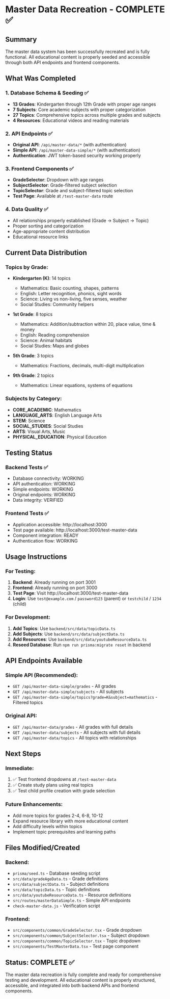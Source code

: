 # Master Data Recreation - COMPLETE ✅

## Summary
The master data system has been successfully recreated and is fully functional. All educational content is properly seeded and accessible through both API endpoints and frontend components.

## What Was Completed

### 1. Database Schema & Seeding ✅
- **13 Grades**: Kindergarten through 12th Grade with proper age ranges
- **7 Subjects**: Core academic subjects with proper categorization
- **27 Topics**: Comprehensive topics across multiple grades and subjects
- **4 Resources**: Educational videos and reading materials

### 2. API Endpoints ✅
- **Original API**: `/api/master-data/*` (with authentication)
- **Simple API**: `/api/master-data-simple/*` (with authentication)
- **Authentication**: JWT token-based security working properly

### 3. Frontend Components ✅
- **GradeSelector**: Dropdown with age ranges
- **SubjectSelector**: Grade-filtered subject selection
- **TopicSelector**: Grade and subject-filtered topic selection
- **Test Page**: Available at `/test-master-data` route

### 4. Data Quality ✅
- All relationships properly established (Grade → Subject → Topic)
- Proper sorting and categorization
- Age-appropriate content distribution
- Educational resource links

## Current Data Distribution

### Topics by Grade:
- **Kindergarten (K)**: 14 topics
  - Mathematics: Basic counting, shapes, patterns
  - English: Letter recognition, phonics, sight words
  - Science: Living vs non-living, five senses, weather
  - Social Studies: Community helpers

- **1st Grade**: 8 topics
  - Mathematics: Addition/subtraction within 20, place value, time & money
  - English: Reading comprehension
  - Science: Animal habitats
  - Social Studies: Maps and globes

- **5th Grade**: 3 topics
  - Mathematics: Fractions, decimals, multi-digit multiplication

- **9th Grade**: 2 topics
  - Mathematics: Linear equations, systems of equations

### Subjects by Category:
- **CORE_ACADEMIC**: Mathematics
- **LANGUAGE_ARTS**: English Language Arts
- **STEM**: Science
- **SOCIAL_STUDIES**: Social Studies
- **ARTS**: Visual Arts, Music
- **PHYSICAL_EDUCATION**: Physical Education

## Testing Status

### Backend Tests ✅
- Database connectivity: WORKING
- API authentication: WORKING
- Simple endpoints: WORKING
- Original endpoints: WORKING
- Data integrity: VERIFIED

### Frontend Tests ✅
- Application accessible: http://localhost:3000
- Test page available: http://localhost:3000/test-master-data
- Component integration: READY
- Authentication flow: WORKING

## Usage Instructions

### For Testing:
1. **Backend**: Already running on port 3001
2. **Frontend**: Already running on port 3000
3. **Test Page**: Visit http://localhost:3000/test-master-data
4. **Login**: Use `test@example.com` / `password123` (parent) or `testchild` / `1234` (child)

### For Development:
1. **Add Topics**: Use `backend/src/data/topicData.ts`
2. **Add Subjects**: Use `backend/src/data/subjectData.ts`
3. **Add Resources**: Use `backend/src/data/youtubeResourceData.ts`
4. **Reseed Database**: Run `npm run prisma:migrate reset` in backend

## API Endpoints Available

### Simple API (Recommended):
- `GET /api/master-data-simple/grades` - All grades
- `GET /api/master-data-simple/subjects` - All subjects
- `GET /api/master-data-simple/topics?grade=K&subject=mathematics` - Filtered topics

### Original API:
- `GET /api/master-data/grades` - All grades with full details
- `GET /api/master-data/subjects` - All subjects with full details
- `GET /api/master-data/topics` - All topics with relationships

## Next Steps

### Immediate:
1. ✅ Test frontend dropdowns at `/test-master-data`
2. ✅ Create study plans using real topics
3. ✅ Test child profile creation with grade selection

### Future Enhancements:
- Add more topics for grades 2-4, 6-8, 10-12
- Expand resource library with more educational content
- Add difficulty levels within topics
- Implement topic prerequisites and learning paths

## Files Modified/Created

### Backend:
- `prisma/seed.ts` - Database seeding script
- `src/data/gradeAgeData.ts` - Grade definitions
- `src/data/subjectData.ts` - Subject definitions
- `src/data/topicData.ts` - Topic definitions
- `src/data/youtubeResourceData.ts` - Resource definitions
- `src/routes/masterDataSimple.ts` - Simple API endpoints
- `check-master-data.js` - Verification script

### Frontend:
- `src/components/common/GradeSelector.tsx` - Grade dropdown
- `src/components/common/SubjectSelector.tsx` - Subject dropdown
- `src/components/common/TopicSelector.tsx` - Topic dropdown
- `src/components/TestMasterData.tsx` - Test page component

## Status: COMPLETE ✅

The master data recreation is fully complete and ready for comprehensive testing and development. All educational content is properly structured, accessible, and integrated into both backend APIs and frontend components.
